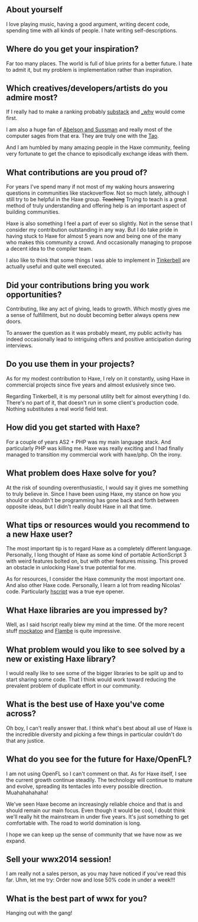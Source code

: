 [_template]: ../../interview.html
[_author_]: https://twitter.com/back2dos

## About yourself

I love playing music, having a good argument, writing decent code, spending time with all kinds of people. I hate writing self-descriptions.

## Where do you get your inspiration?

Far too many places. The world is full of blue prints for a better future. I hate to admit it, but my problem is implementation rather than inspiration.

## Which creatives/developers/artists do you admire most?

If I really had to make a ranking probably [substack](//www.youtube.com/watch?v=DCQNm6yiZh0) and [&#95;why](//en.wikipedia.org/wiki/Markaby) would come first. 

I am also a huge fan of [Abelson and Sussman](//www.youtube.com/watch?v=2Op3QLzMgSY&list=PL8FE88AA54363BC46) and really most of the computer sages from that era. They are truly one with the [Tao](//www.mit.edu/~xela/tao.html).

And I am humbled by many amazing people in the Haxe community, feeling very fortunate to get the chance to episodically exchange ideas with them.

## What contributions are you proud of?

For years I've spend many if not most of my waking hours answering questions in communities like stackoverflow. Not so much lately, although I still try to be helpful in the Haxe group. <del>Teaching</del> Trying to teach is a great method of truly understanding and offering help is an important aspect of building communities.

Haxe is also something I feel a part of ever so slightly. Not in the sense that I consider my contribution outstanding in any way. But I do take pride in having stuck to Haxe for almost 5 years now and being one of the many who makes this community a crowd. And occasionally managing to propose a decent idea to the compiler team.

I also like to think that some things I was able to implement in [Tinkerbell](//github.com/haxe_tink/) are actually useful and quite well executed.

## Did your contributions bring you work opportunities?

Contributing, like any act of giving, leads to growth. Which mostly gives me a sense of fulfillment, but no doubt becoming better always opens new doors.

To answer the question as it was probably meant, my public activity has indeed occasionally lead to intriguing offers and positive anticipation during interviews.

## Do you use them in your projects?

As for my modest contribution to Haxe, I rely on it constantly, using Haxe in commercial projects since five years and almost exlusively since two.

Regarding Tinkerbell, it is my personal utility belt for almost everything I do. There's no part of it, that doesn't run in some client's production code. Nothing substitutes a real world field test.

## How did you get started with Haxe?

For a couple of years AS2 + PHP was my main language stack. And particularly PHP was killing me. Haxe was really exciting and I had finally managed to transition my commercial work with haxe/php. Oh the irony.

## What problem does Haxe solve for you?

At the risk of sounding overenthusiastic, I would say it gives me something to truly believe in. Since I have been using Haxe, my stance on how you should or shouldn't be programming has gone back and forth between opposite ideas, but I didn't really doubt Haxe in all that time.

## What tips or resources would you recommend to a new Haxe user?

The most important tip is to regard Haxe as a completely different language. Personally, I long thought of Haxe as some kind of portable ActionScript 3 with weird features bolted on, but with other features missing. This proved an obstacle in unlocking Haxe's true potential for me.

As for resources, I consider the Haxe community the most important one. And also other Haxe code. Personally, I learn a lot from reading Nicolas' code. Particularly [hscript](//code.google.com/p/hscript/) was a true eye opener.

## What Haxe libraries are you impressed by?

Well, as I said hscript really blew my mind at the time. Of the more recent stuff [mockatoo](//github.com/misprintt/mockatoo) and [Flambe](//github.com/aduros/flambe) is quite impressive.

## What problem would you like to see solved by a new or existing Haxe library?

I would really like to see some of the bigger libraries to be split up and to start sharing some code. That I think would work toward reducing the prevalent problem of duplicate effort in our community. 

## What is the best use of Haxe you've come across?

Oh boy, I can't really answer that. I think what's best about all use of Haxe is the incredible diversity and picking a few things in particular couldn't do that any justice.

## What do you see for the future for Haxe/OpenFL?

I am not using OpenFL so I can't comment on that. As for Haxe itself, I see the current growth continue steadily. The technology will continue to mature and evolve, spreading its tentacles into every possible direction. Muahahahahaha!

We've seen Haxe become an increasingly reliable choice and that is and should remain our main focus. Even though it would be cool, I doubt think we'll really hit the mainstream in under five years. It's just something to get comfortable with. The road to world domination is long. 

I hope we can keep up the sense of community that we have now as we expand.

## Sell your wwx2014 session!

I am really not a sales person, as you may have noticed if you've read this far.
Uhm, let me try: Order now and lose 50% code in under a week!!!

## What is the best part of wwx for you?

Hanging out with the gang!